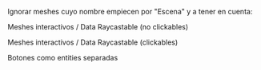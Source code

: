 Ignorar meshes cuyo nombre empiecen por "Escena" y a tener en cuenta:

Meshes interactivos / Data Raycastable (no clickables)
<a-entity id="PuertaDorm" gltf-model="#PuertaDorm" data-raycastable></a-entity>
<a-entity id="PuertaGallery" data-raycastable></a-entity>
<a-entity id="PuertaSecreta" data-raycastable><!-- Entidad padre para Puerta Secreta -->
<a-entity gltf-model="#PuertaSecreta_Base"></a-entity><!-- Mesh Base (JPG) -->
<a-entity gltf-model="#PuertaSecreta_Espejo"></a-entity><!-- Mesh Espejo (material espejo) -->
</a-entity>
<a-entity id="Carteldormnote" data-raycastable></a-entity>
<a-entity id="Cartelstudynotes" data-raycastable></a-entity>
<a-entity id="Mybackground" data-raycastable></a-entity>
<a-entity id="Transparent_floor" data-raycastable></a-entity>

Meshes interactivos / Data Raycastable (clickables)
<a-entity id="Bienvenido-cuadro_de_texto" data-raycastable clickable></a-entity>
<a-entity id="Objetoañadido" data-raycastable clickable></a-entity>
<a-entity id="Selfnotemesh" data-raycastable clickable></a-entity>

Botones como entities separadas
<a-entity id="Btn-creator-menú" data-raycastable clickable></a-entity>
<a-entity id="Btn-change-mode" data-raycastable clickable></a-entity>
<a-entity id="Btn-pta-dorm" data-raycastable clickable></a-entity>
<a-entity id="Btn-pta-gly" data-raycastable clickable></a-entity>
<a-entity id="Btn-pta-scta" data-raycastable clickable></a-entity>
<a-entity id="Btn-upload-img" data-raycastable clickable></a-entity>
